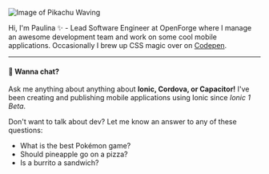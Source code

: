 ![Image of Pikachu Waving](https://emojis.slackmojis.com/emojis/images/1579216111/7550/pikachu_wave.gif?1579216111)

Hi, I'm Paulina ✨ - Lead Software Engineer at OpenForge where I manage an awesome development team and work on some cool mobile applications. Occasionally I brew up CSS magic over on [Codepen](https://codepen.io/paulpauldevelops).

---

#### 💬 Wanna chat?
Ask me anything about anything about __Ionic, Cordova, or Capacitor!__ 
I've been creating and publishing mobile applications using Ionic since _Ionic 1 Beta_.

Don't want to talk about dev? Let me know an answer to any of these questions:
- What is the best Pokémon game? 
- Should pineapple go on a pizza?
- Is a burrito a sandwich?
